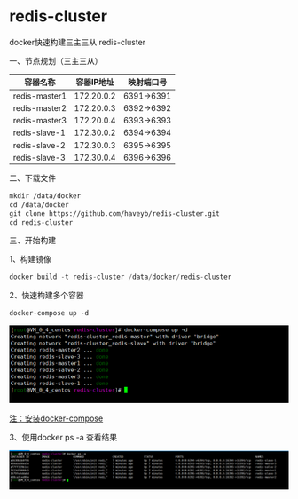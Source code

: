 # redis-cluster
docker快速构建三主三从 redis-cluster

一、节点规划（三主三从）

| 容器名称  |  容器IP地址 | 映射端口号  |
| ------------ | ------------ | ------------ |
| redis-master1  | 172.20.0.2  | 6391->6391  |
| redis-master2  | 172.20.0.3  | 6392->6392  |
| redis-master3  | 172.20.0.4  | 6393->6393  |
| redis-slave-1  | 172.30.0.2  | 6394->6394  |
| redis-slave-2  | 172.30.0.3  | 6395->6395  |
| redis-slave-3  | 172.30.0.4  | 6396->6396  |


二、下载文件
```
mkdir /data/docker
cd /data/docker
git clone https://github.com/haveyb/redis-cluster.git
cd redis-cluster
```


三、开始构建

1、构建镜像

```php
docker build -t redis-cluster /data/docker/redis-cluster
```


2、快速构建多个容器

```php
docker-compose up -d 
```
![](./example.png)

[注：安装docker-compose](https://www.haveyb.com/article/239 "安装docker-compose")

3、使用docker ps -a 查看结果

![](./second.png)







